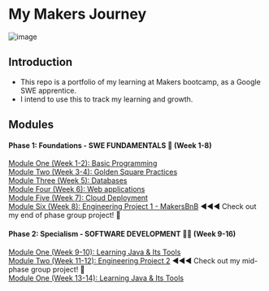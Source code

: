 # My Makers Journey
![image](https://github.com/NatalieJClark/my-makers-journey/assets/107806810/47514f9a-e4ca-496d-83be-b9e005476acc)



## Introduction

- This repo is a portfolio of my learning at Makers bootcamp, as a Google SWE apprentice.
- I intend to use this to track my learning and growth.

## Modules

#### Phase 1: Foundations - SWE FUNDAMENTALS 🧱 (Week 1-8)
[Module One (Week 1-2): Basic Programming](https://github.com/NatalieJClark/my-makers-journey/blob/main/1_swe_fundamentals/1_basic_programming.md)  
[Module Two (Week 3-4): Golden Square Practices](https://github.com/NatalieJClark/my-makers-journey/blob/main/1_swe_fundamentals/2_golden_square.md)  
[Module Three (Week 5): Databases](https://github.com/NatalieJClark/my-makers-journey/blob/main/1_swe_fundamentals/3_databases.md)  
[Module Four (Week 6): Web applications](https://github.com/NatalieJClark/my-makers-journey/blob/main/1_swe_fundamentals/4_web_applications.md)  
[Module Five (Week 7): Cloud Deployment](https://github.com/NatalieJClark/my-makers-journey/blob/main/1_swe_fundamentals/5_cloud_deployment.md)  
[Module Six (Week 8): Engineering Project 1 - MakersBnB](https://github.com/NatalieJClark/my-makers-journey/blob/main/1_swe_fundamentals/6_engineering_project_1.md)  ◀︎◀︎◀︎  Check out my end of phase group project! 🚀

#### Phase 2: Specialism - SOFTWARE DEVELOPMENT 👩‍💻 (Week 9-16)
[Module One (Week 9-10): Learning Java & Its Tools](https://github.com/NatalieJClark/my-makers-journey/blob/main/2_software_development/1_learning_java.md)  
[Module Two (Week 11-12): Engineering Project 2]() ◀︎◀︎◀︎  Check out my mid-phase group project! 🚀  
[Module One (Week 13-14): Learning Java & Its Tools](https://github.com/NatalieJClark/my-makers-journey/blob/main/2_software_development/3_mobile_applications.md)  


